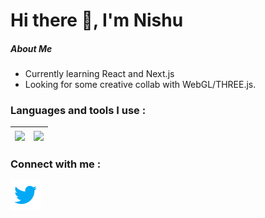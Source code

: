 # Hi there :wave:, I'm Nishu
##### **About Me**
* Currently learning React and Next.js
* Looking for some creative collab with WebGL/THREE.js.

### Languages and tools I use :


|<a src="https://github.com/nishu-murmu/github-readme-stats"><img align="center" src="https://github-readme-stats.vercel.app/api?username=nishu-murmu&show_icons=true&theme=gruvbox&hide_border=true"></a>|<a src="https://github.com/nishu-murmu/github-readme-stats"><img align="center" src="https://github-readme-stats.vercel.app/api/top-langs/?username=nishu-murmu&langs_count=8&layout=compact&hide_border=true&theme=gruvbox"></a>
|--------------|-------------|

### Connect with me :
<img style="height:250px, width:20px" link="https://twitter.com/_Gliches_" src="https://github.com/nishu-murmu/nishu-murmu/blob/main/images/icons8-twitter-48.png"></a> 


